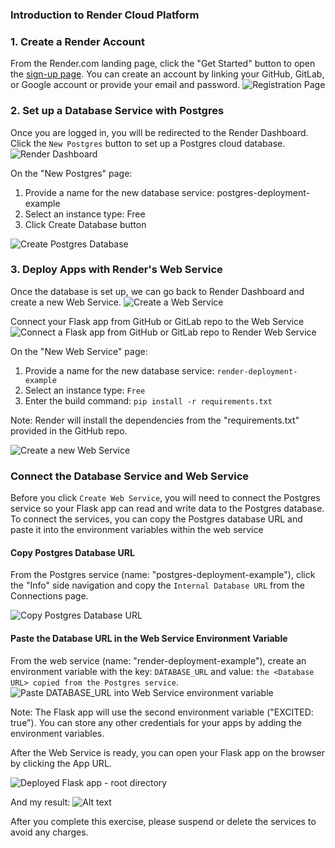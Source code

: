 ### Introduction to Render Cloud Platform
### 1. Create a Render Account
From the Render.com landing page, click the "Get Started" button to open the [sign-up page](https://dashboard.render.com/register). You can create an account by linking your GitHub, GitLab, or Google account or provide your email and password.
![Registration Page](image.png)

### 2. Set up a Database Service with Postgres
Once you are logged in, you will be redirected to the Render Dashboard. Click the `New Postgres` button to set up a Postgres cloud database.
![Render Dashboard](image-1.png)

On the "New Postgres" page:

1. Provide a name for the new database service: postgres-deployment-example
2. Select an instance type: Free
3. Click Create Database button

![Create Postgres Database](image-2.png)

### 3. Deploy Apps with Render's Web Service
Once the database is set up, we can go back to Render Dashboard and create a new Web Service.
![Create a Web Service](image-3.png)

Connect your Flask app from GitHub or GitLab repo to the Web Service
![Connect a Flask app from GitHub or GitLab repo to Render Web Service](image-4.png)

On the "New Web Service" page:

1. Provide a name for the new database service: `render-deployment-example`
1. Select an instance type: `Free`
2. Enter the build command: `pip install -r requirements.txt`

Note: Render will install the dependencies from the "requirements.txt" provided in the GitHub repo.

![Create a new Web Service](image-5.png)

### Connect the Database Service and Web Service
Before you click `Create Web Service`, you will need to connect the Postgres service so your Flask app can read and write data to the Postgres database. To connect the services, you can copy the Postgres database URL and paste it into the environment variables within the web service

#### Copy Postgres Database URL
From the Postgres service (name: "postgres-deployment-example"), click the "Info" side navigation and copy the `Internal Database URL` from the Connections page.

![Copy Postgres Database URL](image-6.png)

#### Paste the Database URL in the Web Service Environment Variable
From the web service (name: "render-deployment-example"), create an environment variable with the key: `DATABASE_URL` and value: `the <Database URL> copied from the Postgres service`.
![Paste DATABASE_URL into Web Service environment variable](image-7.png)

Note: The Flask app will use the second environment variable ("EXCITED: true"). You can store any other credentials for your apps by adding the environment variables.

After the Web Service is ready, you can open your Flask app on the browser by clicking the App URL.

![![Deployed Flask app - root directory](image-9.png)](image-8.png)

And my result:
![Alt text](image-11.png)

After you complete this exercise, please suspend or delete the services to avoid any charges.